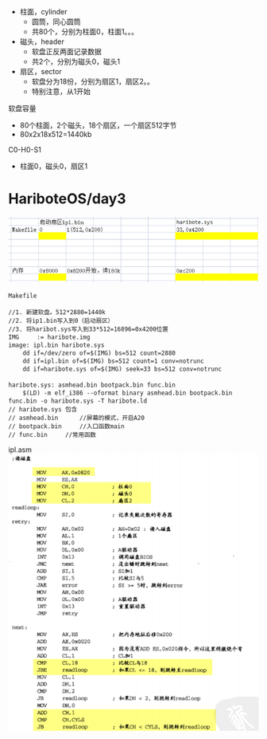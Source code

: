 - 柱面，cylinder
	- 圆筒，同心圆筒
	- 共80个，分别为柱面0，柱面1。。。
- 磁头，header
	- 软盘正反两面记录数据
	- 共2个，分别为磁头0，磁头1 
- 扇区，sector
	- 软盘分为18份，分别为扇区1，扇区2。。
	- 特别注意，从1开始

软盘容量
- 80个柱面，2个磁头，18个扇区，一个扇区512字节
- 80x2x18x512=1440kb

C0-H0-S1
- 柱面0，磁头0，扇区1

# HariboteOS/day3
![](../photo/Pasted%20image%2020230403170231.png)
```
Makefile

//1. 新建软盘。512*2880=1440k
//2. 将ip1.bin写入到0（启动扇区）
//3. 将haribot.sys写入到33*512=16896=0x4200位置
IMG		:= haribote.img
image: ipl.bin haribote.sys
	dd if=/dev/zero of=$(IMG) bs=512 count=2880
	dd if=ipl.bin of=$(IMG) bs=512 count=1 conv=notrunc
	dd if=haribote.sys of=$(IMG) seek=33 bs=512 conv=notrunc

haribote.sys: asmhead.bin bootpack.bin func.bin
	$(LD) -m elf_i386 --oformat binary asmhead.bin bootpack.bin func.bin -o haribote.sys -T haribote.ld
// haribote.sys 包含
// asmhead.bin  	//屏幕的模式，开启A20
// bootpack.bin 	//入口函数main
// func.bin		//常用函数
```
ipl.asm
![](../photo/Pasted%20image%2020230403170321.png)